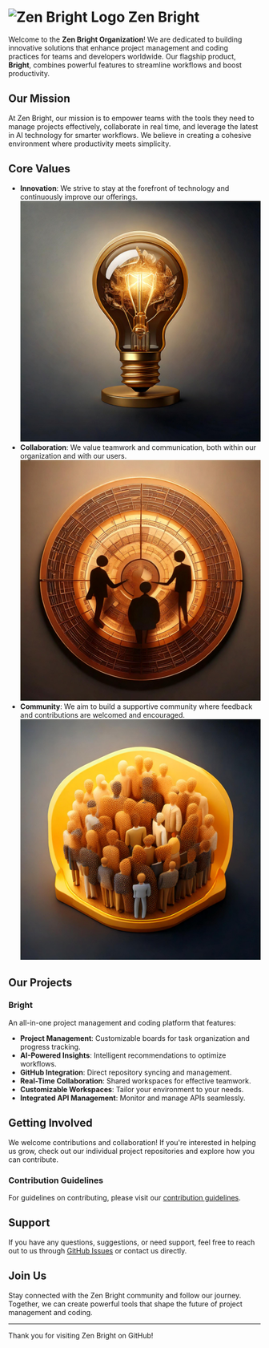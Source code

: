 # ![Zen Bright Logo](../assets/LOGOMINI%20(VÀNG).png) Zen Bright

Welcome to the **Zen Bright Organization**! We are dedicated to building innovative solutions that enhance project management and coding practices for teams and developers worldwide. Our flagship product, **Bright**, combines powerful features to streamline workflows and boost productivity.

## Our Mission

At Zen Bright, our mission is to empower teams with the tools they need to manage projects effectively, collaborate in real time, and leverage the latest in AI technology for smarter workflows. We believe in creating a cohesive environment where productivity meets simplicity.

## Core Values

- **Innovation**: We strive to stay at the forefront of technology and continuously improve our offerings. ![Innovation Icon](../assets/innovative.jpg)
- **Collaboration**: We value teamwork and communication, both within our organization and with our users. ![Collaboration Icon](../assets/collab.jpg)
- **Community**: We aim to build a supportive community where feedback and contributions are welcomed and encouraged. ![Community Icon](../assets/community.jpg)

## Our Projects

### Bright

An all-in-one project management and coding platform that features:

- **Project Management**: Customizable boards for task organization and progress tracking.
- **AI-Powered Insights**: Intelligent recommendations to optimize workflows.
- **GitHub Integration**: Direct repository syncing and management.
- **Real-Time Collaboration**: Shared workspaces for effective teamwork.
- **Customizable Workspaces**: Tailor your environment to your needs.
- **Integrated API Management**: Monitor and manage APIs seamlessly.

## Getting Involved

We welcome contributions and collaboration! If you're interested in helping us grow, check out our individual project repositories and explore how you can contribute.

### Contribution Guidelines

For guidelines on contributing, please visit our [contribution guidelines](https://github.com/zenbright/zenbright-fe/README.md).

## Support

If you have any questions, suggestions, or need support, feel free to reach out to us through [GitHub Issues](https://github.com/zenbright/zenbright/issues) or contact us directly.

## Join Us

Stay connected with the Zen Bright community and follow our journey. Together, we can create powerful tools that shape the future of project management and coding.

---

Thank you for visiting Zen Bright on GitHub!
